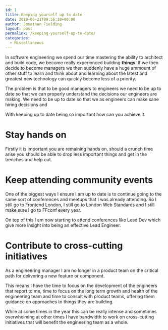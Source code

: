 ```yaml
---
id: 1
title: Keeping yourself up to date
date: 2018-06-21T09:56:18+00:00
author: Jonathan Fielding
layout: post
permalink: /keeping-yourself-up-to-date/
categories:
  - Miscellaneous
---
```


In software engineering we spend our time mastering the ability to architect and build code, we become really experienced building **things**. If we then decide to become managers we then suddenly have a huge ammount of other stuff to learn and think about and learning about the latest and greatest new technology can quickly become less of a priority.

The problem is that to be good managers to engineers we need to be up to date so that we can properly understand the decisions our engineers are making. We need to be up to date so that we as engineers can make sane hiring decisions and 

With keeping up to date being so important how can you achieve it. 

# Stay hands on

Firstly it is important you are remaining hands on, should a crunch time arise you should be able to drop less important things and get in the trenches and help out.

# Keep attending community events

One of the biggest ways I ensure I am up to date is to continue going to the same sort of conferences and meetups that I was already attending. So I still go to Frontend London, I still go to London Web Standards and I still make sure I go to FFconf every year. 

On top of this I am now starting to attend conferences like Lead Dev which give more insight into being an effective Lead Engineer.

# Contribute to cross-cutting initiatives

As a engineering manager I am no longer in a product team on the critical path for delivering a new feature or component.

This means I have the time to focus on the development of the engineers that report to me, time to focus on the long term growth and health of the engineering team and time to consult with product teams, offering them guidance on approaches to things they are building.

While at some times in the year this can be really intense and sometimes overwhelming at other times I have bandwidth to work on cross-cutting initiatives that will benefit the engineering team as a whole.

